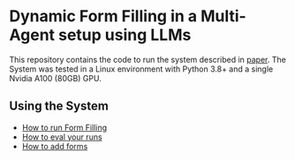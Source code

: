 # Dynamic Form Filling in a Multi-Agent setup using LLMs

This repository contains the code to run the system described in [paper](link_to_paper). 
The System was tested in a Linux environment with Python 3.8+ and a single Nvidia A100 (80GB) GPU.

## Using the System

* [How to run Form Filling](docs/how_to_run_form_filling.md)
* [How to eval your runs](docs/how_to_run_form_filling.md)
* [How to add forms](docs/how_to_run_form_filling.md)

